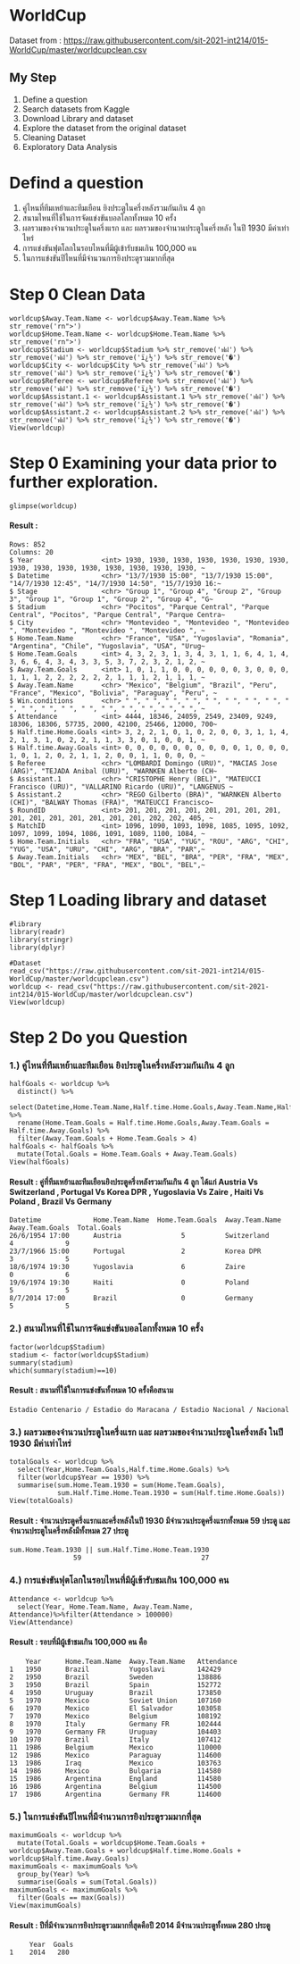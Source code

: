 # WorldCup
Dataset from : https://raw.githubusercontent.com/sit-2021-int214/015-WorldCup/master/worldcupclean.csv

## My Step
1. Define a question
2. Search datasets from Kaggle
3. Download Library and dataset
4. Explore the dataset from the original dataset
5. Cleaning Dataset
6. Exploratory Data Analysis

# Defind a question
1. คู่ไหนที่ทีมเหย้าและทีมเยือน ยิงประตูในครึ่งหลังรวมกันเกิน 4 ลูก
2. สนามไหนที่ใช้ในการจัดแข่งขันบอลโลกทั้งหมด 10 ครั้ง
3. ผลรวมของจำนวนประตูในครึ่งแรก และ ผลรวมของจำนวนประตูในครึ่งหลัง ในปี 1930 มีค่าเท่าไหร่
4. การแข่งขันฟุตโลกในรอบไหนที่มีผู้เข้ารับชมเกิน 100,000 คน
5. ในการแข่งขันปีไหนที่มีจำนวนการยิงประตูรวมมากที่สุด
# Step 0 Clean Data 
```{R}
worldcup$Away.Team.Name <- worldcup$Away.Team.Name %>% str_remove('rn">')
worldcup$Home.Team.Name <- worldcup$Home.Team.Name %>% str_remove('rn">')
worldcup$Stadium <- worldcup$Stadium %>% str_remove('ฟฝ') %>% str_remove('ฟฝ') %>% str_remove('ï¿½') %>% str_remove('�') 
worldcup$City <- worldcup$City %>% str_remove('ฟฝ') %>% str_remove('ฟฝ') %>% str_remove('ï¿½') %>% str_remove('�') 
worldcup$Referee <- worldcup$Referee %>% str_remove('ฟฝ') %>% str_remove('ฟฝ') %>% str_remove('ï¿½') %>% str_remove('�') 
worldcup$Assistant.1 <- worldcup$Assistant.1 %>% str_remove('ฟฝ') %>% str_remove('ฟฝ') %>% str_remove('ï¿½') %>% str_remove('�') 
worldcup$Assistant.2 <- worldcup$Assistant.2 %>% str_remove('ฟฝ') %>% str_remove('ฟฝ') %>% str_remove('ï¿½') %>% str_remove('�') 
View(worldcup)
```
# Step 0 Examining your data prior to further exploration.
```{R}
glimpse(worldcup)
```
#### Result :
```{R}
Rows: 852
Columns: 20
$ Year                 <int> 1930, 1930, 1930, 1930, 1930, 1930, 1930, 1930, 1930, 1930, 1930, 1930, 1930, 1930, 1930, ~
$ Datetime             <chr> "13/7/1930 15:00", "13/7/1930 15:00", "14/7/1930 12:45", "14/7/1930 14:50", "15/7/1930 16:~
$ Stage                <chr> "Group 1", "Group 4", "Group 2", "Group 3", "Group 1", "Group 1", "Group 2", "Group 4", "G~
$ Stadium              <chr> "Pocitos", "Parque Central", "Parque Central", "Pocitos", "Parque Central", "Parque Centra~
$ City                 <chr> "Montevideo ", "Montevideo ", "Montevideo ", "Montevideo ", "Montevideo ", "Montevideo ", ~
$ Home.Team.Name       <chr> "France", "USA", "Yugoslavia", "Romania", "Argentina", "Chile", "Yugoslavia", "USA", "Urug~
$ Home.Team.Goals      <int> 4, 3, 2, 3, 1, 3, 4, 3, 1, 1, 6, 4, 1, 4, 3, 6, 6, 4, 3, 4, 3, 3, 5, 3, 7, 2, 3, 2, 1, 2, ~
$ Away.Team.Goals      <int> 1, 0, 1, 1, 0, 0, 0, 0, 0, 0, 3, 0, 0, 0, 1, 1, 1, 2, 2, 2, 2, 2, 2, 1, 1, 1, 2, 1, 1, 1, ~
$ Away.Team.Name       <chr> "Mexico", "Belgium", "Brazil", "Peru", "France", "Mexico", "Bolivia", "Paraguay", "Peru", ~
$ Win.conditions       <chr> " ", " ", " ", " ", " ", " ", " ", " ", " ", " ", " ", " ", " ", " ", " ", " ", " ", " ", ~
$ Attendance           <int> 4444, 18346, 24059, 2549, 23409, 9249, 18306, 18306, 57735, 2000, 42100, 25466, 12000, 700~
$ Half.time.Home.Goals <int> 3, 2, 2, 1, 0, 1, 0, 2, 0, 0, 3, 1, 1, 4, 2, 1, 3, 1, 0, 2, 2, 1, 1, 3, 3, 0, 1, 0, 0, 1, ~
$ Half.time.Away.Goals <int> 0, 0, 0, 0, 0, 0, 0, 0, 0, 0, 1, 0, 0, 0, 1, 0, 1, 2, 0, 2, 1, 1, 2, 0, 0, 1, 1, 0, 0, 0, ~
$ Referee              <chr> "LOMBARDI Domingo (URU)", "MACIAS Jose (ARG)", "TEJADA Anibal (URU)", "WARNKEN Alberto (CH~
$ Assistant.1          <chr> "CRISTOPHE Henry (BEL)", "MATEUCCI Francisco (URU)", "VALLARINO Ricardo (URU)", "LANGENUS ~
$ Assistant.2          <chr> "REGO Gilberto (BRA)", "WARNKEN Alberto (CHI)", "BALWAY Thomas (FRA)", "MATEUCCI Francisco~
$ RoundID              <int> 201, 201, 201, 201, 201, 201, 201, 201, 201, 201, 201, 201, 201, 201, 201, 202, 202, 405, ~
$ MatchID              <int> 1096, 1090, 1093, 1098, 1085, 1095, 1092, 1097, 1099, 1094, 1086, 1091, 1089, 1100, 1084, ~
$ Home.Team.Initials   <chr> "FRA", "USA", "YUG", "ROU", "ARG", "CHI", "YUG", "USA", "URU", "CHI", "ARG", "BRA", "PAR",~
$ Away.Team.Initials   <chr> "MEX", "BEL", "BRA", "PER", "FRA", "MEX", "BOL", "PAR", "PER", "FRA", "MEX", "BOL", "BEL",~
```

# Step 1 Loading library and dataset
```{R}
#library
library(readr)
library(stringr)
library(dplyr)

#Dataset
read_csv("https://raw.githubusercontent.com/sit-2021-int214/015-WorldCup/master/worldcupclean.csv")
worldcup <- read_csv("https://raw.githubusercontent.com/sit-2021-int214/015-WorldCup/master/worldcupclean.csv")
View(worldcup)
```
# Step 2 Do you Question 
### 1.) คู่ไหนที่ทีมเหย้าและทีมเยือน ยิงประตูในครึ่งหลังรวมกันเกิน 4 ลูก
```{R}
halfGoals <- worldcup %>% 
  distinct() %>% 
  select(Datetime,Home.Team.Name,Half.time.Home.Goals,Away.Team.Name,Half.time.Away.Goals) %>% 
  rename(Home.Team.Goals = Half.time.Home.Goals,Away.Team.Goals = Half.time.Away.Goals) %>% 
  filter(Away.Team.Goals + Home.Team.Goals > 4)
halfGoals <- halfGoals %>% 
  mutate(Total.Goals = Home.Team.Goals + Away.Team.Goals)
View(halfGoals)
```
#### Result : คู่ที่ทีมเหย้าและทีมเยือนยิงประตูครึ่งหลังรวมกันเกิน 4 ลูก ได้แก่ Austria Vs Switzerland ,  Portugal Vs Korea DPR , Yugoslavia Vs Zaire , Haiti Vs Poland , Brazil Vs Germany
```{R}
Datetime             Home.Team.Name  Home.Team.Goals  Away.Team.Name  Away.Team.Goals  Total.Goals
26/6/1954 17:00      Austria               5          Switzerland            4             9
23/7/1966 15:00      Portugal              2          Korea DPR              3             5
18/6/1974 19:30      Yugoslavia            6          Zaire                  0             6
19/6/1974 19:30      Haiti                 0          Poland                 5             5
8/7/2014 17:00       Brazil                0          Germany                5             5
```


### 2.) สนามไหนที่ใช้ในการจัดแข่งขันบอลโลกทั้งหมด 10 ครั้ง
```{R}
factor(worldcup$Stadium) 
stadium <- factor(worldcup$Stadium) 
summary(stadium) 
which(summary(stadium)==10)
```
#### Result : สนามที่ใช้ในการแข่งขันทั้งหมด 10 ครั้งคือสนาม 
```{R}
Estadio Centenario / Estadio do Maracana / Estadio Nacional / Nacional                                                                        
```

### 3.) ผลรวมของจำนวนประตูในครึ่งแรก และ ผลรวมของจำนวนประตูในครึ่งหลัง ในปี 1930 มีค่าเท่าไหร่
```{R}
totalGoals <- worldcup %>% 
  select(Year,Home.Team.Goals,Half.time.Home.Goals) %>% 
  filter(worldcup$Year == 1930) %>% 
  summarise(sum.Home.Team.1930 = sum(Home.Team.Goals), 
            sum.Half.Time.Home.Team.1930 = sum(Half.time.Home.Goals))
View(totalGoals)
```
#### Result : จำนวนประตูครึ่งแรกและครึ่งหลังในปี 1930 มีจำนวนประตูครึ่งแรกทั้งหมด 59 ประตู และ จำนวนประตูในครึ่งหลังมีทั้งหมด 27 ประตู
```{R}
sum.Home.Team.1930 || sum.Half.Time.Home.Team.1930
                59                              27
```
### 4.) การแข่งขันฟุตโลกในรอบไหนที่มีผู้เข้ารับชมเกิน 100,000 คน
```{R}
Attendance <- worldcup %>% 
  select(Year, Home.Team.Name, Away.Team.Name, Attendance)%>%filter(Attendance > 100000)
View(Attendance)
```
#### Result : รอบที่มีผู้เข้าชมเกิน 100,000 คน คือ
```{R}	
    Year      Home.Team.Name  Away.Team.Name   Attendance
1   1950      Brazil          Yugoslavi        142429
2   1950      Brazil          Sweden           138886
3   1950      Brazil          Spain            152772
4   1950      Uruguay         Brazil           173850
5   1970      Mexico          Soviet Union     107160
6   1970      Mexico          El Salvador      103058
7   1970      Mexico          Belgium          108192
8   1970      Italy           Germany FR       102444
9   1970      Germany FR      Uruguay          104403
10  1970      Brazil          Italy            107412
11  1986      Belgium         Mexico           110000
12  1986      Mexico          Paraguay         114600
13  1986      Iraq            Mexico           103763
14  1986      Mexico          Bulgaria         114580
15  1986      Argentina       England          114580
16  1986      Argentina       Belgium          114500
17  1986      Argentina       Germany FR       114600
```
### 5.) ในการแข่งขันปีไหนที่มีจำนวนการยิงประตูรวมมากที่สุด
```{R}
maximumGoals <- worldcup %>% 
  mutate(Total.Goals = worldcup$Home.Team.Goals + worldcup$Away.Team.Goals + worldcup$Half.time.Home.Goals + worldcup$Half.time.Away.Goals)
maximumGoals <- maximumGoals %>% 
  group_by(Year) %>% 
  summarise(Goals = sum(Total.Goals))
maximumGoals <- maximumGoals %>% 
  filter(Goals == max(Goals))
View(maximumGoals)
```
#### Result : ปีที่มีจำนวนการยิงประตูรวมมากที่สุดคือปี 2014 มีจำนวนประตูทั้งหมด 280 ประตู
```{R}
     Year  Goals
1    2014   280
```

